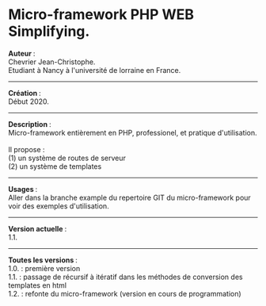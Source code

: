 # Micro-framework PHP WEB Simplifying.

<b> Auteur </b> : 
<br> Chevrier Jean-Christophe.
<br> Etudiant à Nancy à l'université de lorraine en France.

<hr> 

<b> Création </b> :
<br> Début 2020.

<hr>

<b> Description </b> : 
<br> Micro-framework entièrement en PHP, professionel, et pratique d'utilisation.  
<br> Il propose :
<br> (1) un système de routes de serveur
<br> (2) un système de templates

<hr>

<b> Usages </b>: 
<br> Aller dans la branche example du repertoire GIT du micro-framework pour voir des exemples d'utilisation. 

<hr>

<b> Version actuelle </b> : 
<br> 1.1.

<hr>

<b> Toutes les versions </b> : 
<br> 1.0. : première version
<br> 1.1. : passage de récursif à itératif dans les méthodes de conversion des templates en html
<br> 1.2. : refonte du micro-framework (version en cours de programmation)

